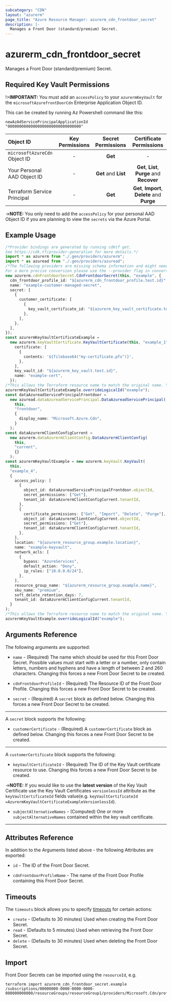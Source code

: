 ```yaml
---
subcategory: "CDN"
layout: "azurerm"
page_title: "Azure Resource Manager: azurerm_cdn_frontdoor_secret"
description: |-
  Manages a Front Door (standard/premium) Secret.
---
```


# azurerm\_cdn\_frontdoor\_secret

Manages a Front Door (standard/premium) Secret.

## Required Key Vault Permissions

!>**IMPORTANT:** You must add an `accessPolicy` to your `azurermKeyVault` for the `microsoftAzurefrontDoorCdn` Enterprise Application Object ID.

This can be created by running Az Powershell command like this:

`newAzAdServicePrincipalApplicationId "00000000000000000000000000000000"`

| Object ID                                | Key Permissions | Secret Permissions   | Certificate Permissions                       |
|:-----------------------------------------|:---------------:|:--------------------:|:---------------------------------------------:|
| `microsoftAzureCdn` Object ID          | -               | **Get**              | -                                             |
| Your Personal AAD Object ID              | -               | **Get** and **List** | **Get**, **List**, **Purge** and **Recover**  |
| Terraform Service Principal              | -               | **Get**              | **Get**, **Import**, **Delete** and **Purge** |

\->**NOTE:** You only need to add the `accessPolicy` for your personal AAD Object ID if you are planning to view the `secrets` via the Azure Portal.

## Example Usage

```typescript
/*Provider bindings are generated by running cdktf get.
See https://cdk.tf/provider-generation for more details.*/
import * as azurerm from "./.gen/providers/azurerm";
import * as azuread from "./.gen/providers/azuread";
/*The following providers are missing schema information and might need manual adjustments to synthesize correctly: azurerm, azuread.
For a more precise conversion please use the --provider flag in convert.*/
new azurerm.cdnFrontdoorSecret.CdnFrontdoorSecret(this, "example", {
  cdn_frontdoor_profile_id: "${azurerm_cdn_frontdoor_profile.test.id}",
  name: "example-customer-managed-secret",
  secret: [
    {
      customer_certificate: [
        {
          key_vault_certificate_id: "${azurerm_key_vault_certificate.test.id}",
        },
      ],
    },
  ],
});
const azurermKeyVaultCertificateExample =
  new azurerm.keyVaultCertificate.KeyVaultCertificate(this, "example_1", {
    certificate: [
      {
        contents: '${filebase64("my-certificate.pfx")}',
      },
    ],
    key_vault_id: "${azurerm_key_vault.test.id}",
    name: "example-cert",
  });
/*This allows the Terraform resource name to match the original name. You can remove the call if you don't need them to match.*/
azurermKeyVaultCertificateExample.overrideLogicalId("example");
const dataAzureadServicePrincipalFrontdoor =
  new azuread.dataAzureadServicePrincipal.DataAzureadServicePrincipal(
    this,
    "frontdoor",
    {
      display_name: "Microsoft.Azure.Cdn",
    }
  );
const dataAzurermClientConfigCurrent =
  new azurerm.dataAzurermClientConfig.DataAzurermClientConfig(
    this,
    "current",
    {}
  );
const azurermKeyVaultExample = new azurerm.keyVault.KeyVault(
  this,
  "example_4",
  {
    access_policy: [
      {
        object_id: dataAzureadServicePrincipalFrontdoor.objectId,
        secret_permissions: ["Get"],
        tenant_id: dataAzurermClientConfigCurrent.tenantId,
      },
      {
        certificate_permissions: ["Get", "Import", "Delete", "Purge"],
        object_id: dataAzurermClientConfigCurrent.objectId,
        secret_permissions: ["Get"],
        tenant_id: dataAzurermClientConfigCurrent.tenantId,
      },
    ],
    location: "${azurerm_resource_group.example.location}",
    name: "example-keyvault",
    network_acls: [
      {
        bypass: "AzureServices",
        default_action: "Deny",
        ip_rules: ["10.0.0.0/24"],
      },
    ],
    resource_group_name: "${azurerm_resource_group.example.name}",
    sku_name: "premium",
    soft_delete_retention_days: 7,
    tenant_id: dataAzurermClientConfigCurrent.tenantId,
  }
);
/*This allows the Terraform resource name to match the original name. You can remove the call if you don't need them to match.*/
azurermKeyVaultExample.overrideLogicalId("example");

```

## Arguments Reference

The following arguments are supported:

*   `name` - (Required) The name which should be used for this Front Door Secret. Possible values must start with a letter or a number, only contain letters, numbers and hyphens and have a length of between 2 and 260 characters. Changing this forces a new Front Door Secret to be created.

*   `cdnFrontdoorProfileId` - (Required) The Resource ID of the Front Door Profile. Changing this forces a new Front Door Secret to be created.

*   `secret` - (Required) A `secret` block as defined below. Changing this forces a new Front Door Secret to be created.

***

A `secret` block supports the following:

* `customerCertificate` - (Required) A `customerCertificate` block as defined below. Changing this forces a new Front Door Secret to be created.

***

A `customerCertificate` block supports the following:

* `keyVaultCertificateId` - (Required) The ID of the Key Vault certificate resource to use. Changing this forces a new Front Door Secret to be created.

\->**NOTE:** If you would like to use the **latest version** of the Key Vault Certificate use the Key Vault Certificates `versionlessId` attribute as the `keyVaultCertificateId` fields value(e.g. `keyVaultCertificateId =AzurermKeyVaultCertificateExampleVersionlessId`).

* `subjectAlternativeNames` - (Computed) One or more `subjectAlternativeNames` contained within the key vault certificate.

***

## Attributes Reference

In addition to the Arguments listed above - the following Attributes are exported:

*   `id` - The ID of the Front Door Secret.

*   `cdnFrontdoorProfileName` - The name of the Front Door Profile containing this Front Door Secret.

## Timeouts

The `timeouts` block allows you to specify [timeouts](https://www.terraform.io/docs/configuration/resources.html#timeouts) for certain actions:

* `create` - (Defaults to 30 minutes) Used when creating the Front Door Secret.
* `read` - (Defaults to 5 minutes) Used when retrieving the Front Door Secret.
* `delete` - (Defaults to 30 minutes) Used when deleting the Front Door Secret.

## Import

Front Door Secrets can be imported using the `resourceId`, e.g.

```shell
terraform import azurerm_cdn_frontdoor_secret.example /subscriptions/00000000-0000-0000-0000-000000000000/resourceGroups/resourceGroup1/providers/Microsoft.Cdn/profiles/profile1/secrets/secrets1
```
